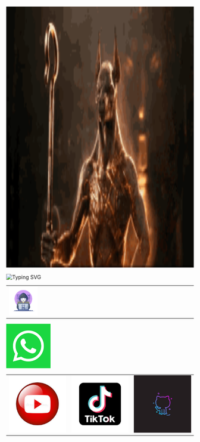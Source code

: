 <p align="center"><img style="width: 900px; margin: 0 auto; height: 700px;" src="image1.gif"></p>
<img src="http://readme-typing-svg.herokuapp.com?font=Delicious+Handrawn&pause=1000&color=F70000&width=300&lines=Loading...............;Hola+👋👋;soy+asistente+de+Andi;que+opinas+de+tu+experiencia+x+aqui;comentanos+aqui+en+nuestras+redes+sociales+👇👇👇;no+te+pierdas+de+nuestros+nuevos+contenidos😁;aunque+no+subo+mucho+contenido+jeje;visitanos+en+WhatsApp+para+socializar😉" alt="Typing SVG" />
<table width="80%" align="center"><tr><td width="25%"><img width="70%" src="image1.webp"></td><td colspan="3" width="75%"></td></tr></table>
<table width="80%" align="center>
	<tr>
		<td align="center" width="20%"><img class="style4" src="image1.png"></td>
		<td align="center" width="20%"><img class="style4" src="image2.jfif"></td>
		<td align="center" width="20%"><img class="style4" src="image3.png"></td>
		<td align="center" width="20%"><img class="style4" src="image4.jfif"></td>
	</tr>
</table>

